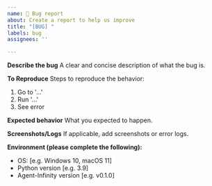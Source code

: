 ```yaml
---
name: 🐞 Bug report
about: Create a report to help us improve
title: "[BUG] "
labels: bug
assignees: ''

---
```


**Describe the bug**
A clear and concise description of what the bug is.

**To Reproduce**
Steps to reproduce the behavior:
1. Go to '...'
2. Run '...'
3. See error

**Expected behavior**
What you expected to happen.

**Screenshots/Logs**
If applicable, add screenshots or error logs.

**Environment (please complete the following):**
- OS: [e.g. Windows 10, macOS 11]
- Python version [e.g. 3.9]
- Agent-Infinity version [e.g. v0.1.0]
